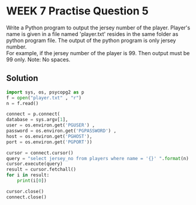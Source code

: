 # WEEK 7 Practise Question 5 
 Write a Python program to output the jersey number of the player. Player's name is given in a file named 'player.txt' resides in the same folder as python program file. 
The output of the python program is only jersey number.  
For example, if the jersey number of the player is 99. Then output must be 99 only. Note: No spaces.

## Solution
```python
import sys, os, psycopg2 as p
f = open("player.txt" , "r")
n = f.read()

connect = p.connect(
database = sys.argv[1],
user = os.environ.get('PGUSER') ,
password = os.environ.get('PGPASSWORD') ,
host = os.environ.get('PGHOST'),
port = os.environ.get('PGPORT'))

cursor = connect.cursor()
query = "select jersey_no from players where name = '{}' ".format(n)
cursor.execute(query)
result = cursor.fetchall()
for i in result:
    print(i[0])

cursor.close()
connect.close()
```
